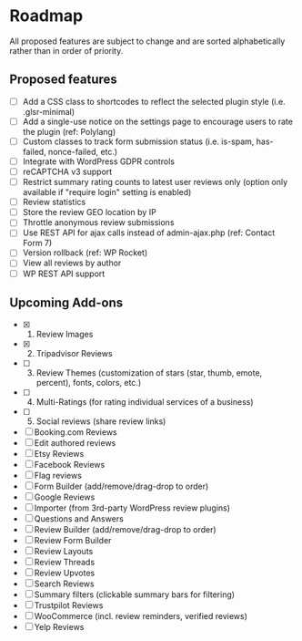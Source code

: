 # Roadmap

All proposed features are subject to change and are sorted alphabetically rather than in order of priority.

## Proposed features

- [ ] Add a CSS class to shortcodes to reflect the selected plugin style (i.e. .glsr-minimal)
- [ ] Add a single-use notice on the settings page to encourage users to rate the plugin (ref: Polylang)
- [ ] Custom classes to track form submission status (i.e. is-spam, has-failed, nonce-failed, etc.)
- [ ] Integrate with WordPress GDPR controls
- [ ] reCAPTCHA v3 support
- [ ] Restrict summary rating counts to latest user reviews only (option only available if "require login" setting is enabled)
- [ ] Review statistics
- [ ] Store the review GEO location by IP
- [ ] Throttle anonymous review submissions
- [ ] Use REST API for ajax calls instead of admin-ajax.php (ref: Contact Form 7)
- [ ] Version rollback (ref: WP Rocket)
- [ ] View all reviews by author
- [ ] WP REST API support

## Upcoming Add-ons

- [x] 1. Review Images
- [x] 2. Tripadvisor Reviews
- [ ] 3. Review Themes (customization of stars (star, thumb, emote, percent), fonts, colors, etc.)
- [ ] 4. Multi-Ratings (for rating individual services of a business)
- [ ] 5. Social reviews (share review links)
- [ ] Booking.com Reviews
- [ ] Edit authored reviews
- [ ] Etsy Reviews
- [ ] Facebook Reviews
- [ ] Flag reviews
- [ ] Form Builder (add/remove/drag-drop to order)
- [ ] Google Reviews
- [ ] Importer (from 3rd-party WordPress review plugins)
- [ ] Questions and Answers
- [ ] Review Builder (add/remove/drag-drop to order)
- [ ] Review Form Builder
- [ ] Review Layouts
- [ ] Review Threads
- [ ] Review Upvotes
- [ ] Search Reviews
- [ ] Summary filters (clickable summary bars for filtering)
- [ ] Trustpilot Reviews
- [ ] WooCommerce (incl. review reminders, verified reviews)
- [ ] Yelp Reviews
